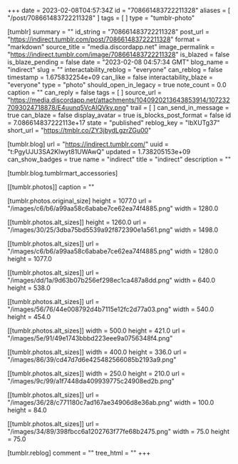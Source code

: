 +++
date = 2023-02-08T04:57:34Z
id = "708661483722211328"
aliases = [ "/post/708661483722211328" ]
tags = [ ]
type = "tumblr-photo"

[tumblr]
summary = ""
id_string = "708661483722211328"
post_url = "https://indirect.tumblr.com/post/708661483722211328"
format = "markdown"
source_title = "media.discordapp.net"
image_permalink = "https://indirect.tumblr.com/image/708661483722211328"
is_blazed = false
is_blaze_pending = false
date = "2023-02-08 04:57:34 GMT"
blog_name = "indirect"
slug = ""
interactability_reblog = "everyone"
can_reblog = false
timestamp = 1.675832254e+09
can_like = false
interactability_blaze = "everyone"
type = "photo"
should_open_in_legacy = true
note_count = 0.0
caption = ""
can_reply = false
tags = [ ]
source_url = "https://media.discordapp.net/attachments/1040920213643853914/1072327093024718878/E4uunq5VcAIQVky.png"
trail = [ ]
can_send_in_message = true
can_blaze = false
display_avatar = true
is_blocks_post_format = false
id = 7.086614837222113e+17
state = "published"
reblog_key = "lbXUTg37"
short_url = "https://tmblr.co/ZY3jbydLgzrZGu00"

[tumblr.blog]
url = "https://indirect.tumblr.com/"
uuid = "t:PgyUJU3SA2Klwyt81UWAwQ"
updated = 1.738205153e+09
can_show_badges = true
name = "indirect"
title = "indirect"
description = ""

[tumblr.blog.tumblrmart_accessories]

[[tumblr.photos]]
caption = ""

[tumblr.photos.original_size]
height = 1077.0
url = "/images/c6/b6/a99aa58c6ababe7ce62ea74f4885.png"
width = 1280.0

[[tumblr.photos.alt_sizes]]
height = 1260.0
url = "/images/30/25/3dba75bd5539a92f872390e1a561.png"
width = 1498.0

[[tumblr.photos.alt_sizes]]
url = "/images/c6/b6/a99aa58c6ababe7ce62ea74f4885.png"
width = 1280.0
height = 1077.0

[[tumblr.photos.alt_sizes]]
url = "/images/dd/1a/9d63b07b256ef298ec1ca487a8dd.png"
width = 640.0
height = 538.0

[[tumblr.photos.alt_sizes]]
url = "/images/56/76/44e008792d4b7115e12fc2d77a03.png"
width = 540.0
height = 454.0

[[tumblr.photos.alt_sizes]]
width = 500.0
height = 421.0
url = "/images/5e/91/49e1743bbbd223eee9a0756348f4.png"

[[tumblr.photos.alt_sizes]]
width = 400.0
height = 336.0
url = "/images/86/39/cd47d7d6e425482566085b2193a9.png"

[[tumblr.photos.alt_sizes]]
width = 250.0
height = 210.0
url = "/images/9c/99/a1f7448da409939775c24908ed2b.png"

[[tumblr.photos.alt_sizes]]
url = "/images/36/28/c771180c7ad167ae34906d8e36ab.png"
width = 100.0
height = 84.0

[[tumblr.photos.alt_sizes]]
url = "/images/34/89/398fbcc6a1202763f77fe68b2475.png"
width = 75.0
height = 75.0

[tumblr.reblog]
comment = ""
tree_html = ""
+++
